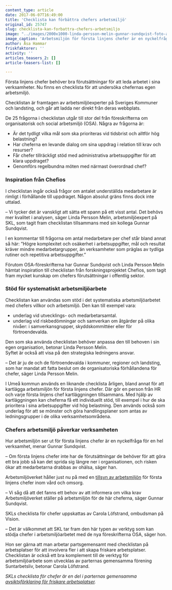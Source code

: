```yaml
---
content_type: article
date: 2017-06-07T16:49:00
title: 'Checklista kan förbättra chefers arbetsmiljö'
original_id: 25747
slug: checklista-kan-forbattra-chefers-arbetsmiljo
image: "../images/2000x1000-linda-persson-melin-gunnar-sundqvist-foto-asa-hammar.jpg"
image_caption: 'Arbetsmiljön för första linjens chefer är en nyckelfråga, menar Linda Melin Persson och Gunnar Sundqvist, handläggare på Sveriges Kommuner och Landsting, som tagit fram checklistan. '
author: Åsa Hammar
friskfaktorer: ''
activity: ''
articles_teasers_2: []
article-teasers-list: []

---
```


Första linjens chefer behöver bra förutsättningar för att leda arbetet i sina verksamheter. Nu finns en checklista för att undersöka chefernas egen arbetsmiljö.

Checklistan är framtagen av arbetsmiljöexperter på Sveriges Kommuner och landsting, och går att ladda ner direkt från deras webbplats.

De 25 frågorna i checklistan utgår till stor del från föreskrifterna om organisatorisk och social arbetsmiljö (OSA). Några av frågorna är:

*   Är det tydligt vilka mål som ska prioriteras vid tidsbrist och alltför hög belastning?
*   Har cheferna en levande dialog om sina uppdrag i relation till krav och resurser?
*   Får chefer tillräckligt stöd med administrativa arbetsuppgifter för att klara uppdraget?
*   Genomförs regelbundna möten med närmast överordnad chef?

### Inspiration från Chefios

I checklistan ingår också frågor om antalet underställda medarbetare är rimligt i förhållande till uppdraget. Någon absolut gräns finns dock inte uttalad.

– Vi tycker det är vanskligt att sätta ett spann på ett visst antal. Det behövs mer kvalitet i analysen, säger Linda Persson Melin, arbetsmiljöexpert på SKL, som tagit fram checklistan tillsammans med sin kollega Gunnar Sundqvist.

I en kommentar till frågorna om antal medarbetare per chef står bland annat så här: ”Högre komplexitet och osäkerhet i arbetsuppgifter, mål och resultat kräver mindre medarbetargrupper, än verksamheter som präglas av tydliga rutiner och repetitiva arbetsuppgifter.”

Förutom OSA-föreskrifterna har Gunnar Sundqvist och Linda Persson Melin hämtat inspiration till checklistan från forskningsprojektet Chefios, som tagit fram mycket kunskap om chefers förutsättningar i offentlig sektor.

### Stöd för systematiskt arbetsmiljöarbete

Checklistan kan användas som stöd i det systematiska arbetsmiljöarbetet med chefers villkor och arbetsmiljö. Den kan till exempel vara:

*   underlag vid utvecklings- och medarbetarsamtal.
*   underlag vid riskbedömningar och samverkan om åtgärder på olika nivåer: i samverkansgrupper, skyddskommittéer eller för förtroendevalda.

Den som ska använda checklistan behöver anpassa den till behoven i sin egen organisation, betonar Linda Persson Melin.  
Syftet är också att visa på den strategiska ledningens ansvar.

– Det är ju de och de förtroendevalda i kommuner, regioner och landsting, som har mandat att fatta beslut om de organisatoriska förhållandena för chefer, säger Linda Persson Melin.

I Umeå kommun används en liknande checklista årligen, bland annat för att kartlägga arbetsmiljön för första linjens chefer. Där gör en person från HR och varje första linjens chef kartläggningen tillsammans. Med hjälp av kartläggningen kan cheferna få ett individuellt stöd, till exempel i hur de ska prioritera i sina arbetsuppgifter vid hög belastning. Den används också som underlag för att se mönster och göra handlingsplaner som antas av ledningsgrupper i de olika verksamhetsområdena.

### Chefers arbetsmiljö påverkar verksamheten

Hur arbetsmiljön ser ut för första linjens chefer är en nyckelfråga för en hel verksamhet, menar Gunnar Sundqvist.

– Om första linjens chefer inte har de förutsättningar de behöver för att göra ett bra jobb så kan det sprida sig längre ner i organisationen, och risken ökar att medarbetarna drabbas av ohälsa, säger han.

Arbetsmiljöverket håller just nu på med en [tillsyn av arbetsmiljön](https://www.av.se/arbetsmiljoarbete-och-inspektioner/publikationer/broschyrer/vi-inspekterar-forsta-linjens-chefer-inom-vard-och-omsorg-adi-692-broschyr/?hl=f%C3%B6rsta%20linjens%20chefer) för första linjens chefer inom vård och omsorg.

– Vi såg då att det fanns ett behov av att informera om vilka krav Arbetsmiljöverket ställer på arbetsmiljön för de här cheferna, säger Gunnar Sundqvist.

SKLs checklista för chefer uppskattas av Carola Löfstrand, ombudsman på Vision.

– Det är välkommet att SKL tar fram den här typen av verktyg som kan stödja chefer i arbetsmiljöarbetet med de nya föreskrifterna OSA, säger hon.

Hon ser gärna att man arbetar partsgemensamt med checklistan på arbetsplatser för att involvera fler i att skapa friskare arbetsplatser. Checklistan är också ett bra komplement till de verktyg för arbetsmiljöarbete som utvecklas av parternas gemensamma förening Suntarbetsliv, betonar Carola Löfstrand.

_SKLs checklista för chefer är en del i parternas gemensamma [avsiktsförklaring för friskare arbetsplatser](https://skr.se/skr/arbetsgivarekollektivavtal/arbetsmiljo/friskarearbetsplatser.12292.html)._

